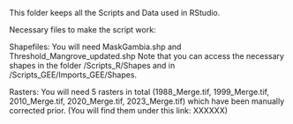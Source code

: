 This folder keeps all the Scripts and Data used in RStudio. 

Necessary files to make the script work: 

Shapefiles: You will need MaskGambia.shp and Threshold_Mangrove_updated.shp
Note that you can access the necessary shapes in the folder /Scripts_R/Shapes and in /Scripts_GEE/Imports_GEE/Shapes.

Rasters: You will need 5 rasters in total (1988_Merge.tif, 1999_Merge.tif, 2010_Merge.tif, 2020_Merge.tif, 2023_Merge.tif) which have been manually corrected prior. (You will find them under this link: XXXXXX) 
